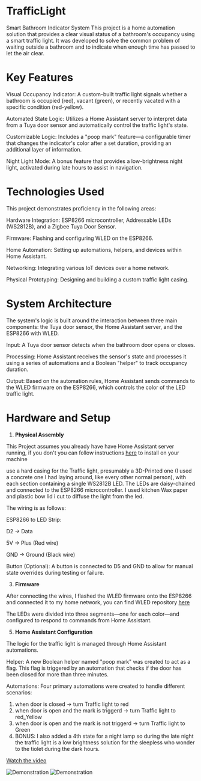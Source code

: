 # TrafficLight
Smart Bathroom Indicator System
This project is a home automation solution that provides a clear visual status of a bathroom's occupancy using a smart traffic light. It was developed to solve the common problem of waiting outside a bathroom and to indicate when enough time has passed to let the air clear.

# Key Features
Visual Occupancy Indicator: A custom-built traffic light signals whether a bathroom is occupied (red), vacant (green), or recently vacated with a specific condition (red-yellow).

Automated State Logic: Utilizes a Home Assistant server to interpret data from a Tuya door sensor and automatically control the traffic light's state.

Customizable Logic: Includes a "poop mark" feature—a configurable timer that changes the indicator's color after a set duration, providing an additional layer of information.

Night Light Mode: A bonus feature that provides a low-brightness night light, activated during late hours to assist in navigation.

# Technologies Used
This project demonstrates proficiency in the following areas:

Hardware Integration: ESP8266 microcontroller, Addressable LEDs (WS2812B), and a Zigbee Tuya Door Sensor.

Firmware: Flashing and configuring WLED on the ESP8266.

Home Automation: Setting up automations, helpers, and devices within Home Assistant.

Networking: Integrating various IoT devices over a home network.

Physical Prototyping: Designing and building a custom traffic light casing.

# System Architecture
The system's logic is built around the interaction between three main components: the Tuya door sensor, the Home Assistant server, and the ESP8266 with WLED.

Input: A Tuya door sensor detects when the bathroom door opens or closes.

Processing: Home Assistant receives the sensor's state and processes it using a series of automations and a Boolean "helper" to track occupancy duration.

Output: Based on the automation rules, Home Assistant sends commands to the WLED firmware on the ESP8266, which controls the color of the LED traffic light.

# Hardware and Setup
1. **Physical Assembly**

This Project assumes you already have have Home Assistant server running, if you don't you can follow instructions [here](https://www.home-assistant.io/installation/) to install on your machine

use a hard casing for the Traffic light, presumably a 3D-Printed one (I used a concrete one I had laying around, like every other normal person), with each section containing a single WS2812B LED. The LEDs are daisy-chained and connected to the ESP8266 microcontroller.
I used kitchen Wax paper and plastic bow lid i cut to diffuse the light from the led.

The wiring is as follows:

ESP8266 to LED Strip:

D2 → Data

5V → Plus (Red wire)

GND → Ground (Black wire)

Button (Optional): A button is connected to D5 and GND to allow for manual state overrides during testing or failure.

3. **Firmware**

   
After connecting the wires, I flashed the WLED firmware onto the ESP8266 and connected it to my home network, you can find WLED repository [here](https://github.com/WLED/WLED) 

The LEDs were divided into three segments—one for each color—and configured to respond to commands from Home Assistant.

5. **Home Assistant Configuration**

   
The logic for the traffic light is managed through Home Assistant automations.

Helper: A new Boolean helper named "poop mark" was created to act as a flag. This flag is triggered by an automation that checks if the door has been closed for more than three minutes.

Automations: Four primary automations were created to handle different scenarios:

1. when door is closed -> turn Traffic light to red
2. when door is open and the mark is triggerd -> turn Traffic light to red_Yellow
3. when door is open and the mark is  not triggerd -> turn Traffic light to Green
4. BONUS: I also added a 4th state for a night lamp so during the late night the traffic light is a low brightness solution for the sleepless who wonder to the tiolet during the dark hours.

[Watch the video](https://youtu.be/SnA_EciCfxw)


![Demonstration](https://github.com/avi7630/TrafficLight/blob/main/IMG_20250814_173021.jpg)
![Demonstration](https://github.com/avi7630/TrafficLight/blob/main/PXL_20250814_172236037.MV.jpg)


